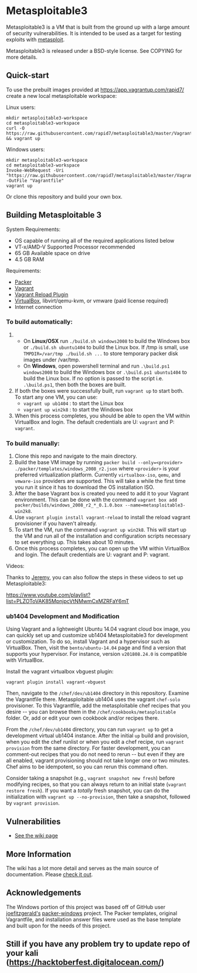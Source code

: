 # Metasploitable3

Metasploitable3 is a VM that is built from the ground up with a large amount of security vulnerabilities. It is intended to be used as a target for testing exploits with [metasploit](https://github.com/rapid7/metasploit-framework).

Metasploitable3 is released under a BSD-style license. See COPYING for more details.

## Quick-start

To use the prebuilt images provided at https://app.vagrantup.com/rapid7/ create a new local metasploitable workspace:

Linux users:
```
mkdir metasploitable3-workspace
cd metasploitable3-workspace
curl -O https://raw.githubusercontent.com/rapid7/metasploitable3/master/Vagrantfile && vagrant up
```
Windows users:
```
mkdir metasploitable3-workspace
cd metasploitable3-workspace
Invoke-WebRequest -Uri "https://raw.githubusercontent.com/rapid7/metasploitable3/master/Vagrantfile" -OutFile "Vagrantfile"
vagrant up
```

Or clone this repository and build your own box.

## Building Metasploitable 3
System Requirements:
* OS capable of running all of the required applications listed below
* VT-x/AMD-V Supported Processor recommended
* 65 GB Available space on drive
* 4.5 GB RAM

Requirements:

* [Packer](https://www.packer.io/intro/getting-started/install.html)
* [Vagrant](https://www.vagrantup.com/docs/installation/)
* [Vagrant Reload Plugin](https://github.com/aidanns/vagrant-reload#installation)
* [VirtualBox](https://www.virtualbox.org/wiki/Downloads), libvirt/qemu-kvm, or vmware (paid license required)
* Internet connection

### To build automatically:

1. - On **Linux/OSX** run `./build.sh windows2008` to build the Windows box or `./build.sh ubuntu1404` to build the Linux box. If /tmp is small, use `TMPDIR=/var/tmp ./build.sh ...` to store temporary packer disk images under /var/tmp.
   - On **Windows**, open powershell terminal and run `.\build.ps1 windows2008` to build the Windows box or `.\build.ps1 ubuntu1404` to build the Linux box. If no option is passed to the script i.e. `.\build.ps1`, then both the boxes are built.
2. If both the boxes were successfully built, run `vagrant up` to start both. To start any one VM, you can use:
    - `vagrant up ub1404` : to start the Linux box
    - `vagrant up win2k8` : to start the Windows box
3. When this process completes, you should be able to open the VM within VirtualBox and login. The default credentials are U: `vagrant` and P: `vagrant`.

### To build manually:

1. Clone this repo and navigate to the main directory.
2. Build the base VM image by running `packer build --only=<provider> ./packer/templates/windows_2008_r2.json` where `<provider>` is your preferred virtualization platform. Currently `virtualbox-iso`, `qemu`, and `vmware-iso` providers are supported. This will take a while the first time you run it since it has to download the OS installation ISO.
3. After the base Vagrant box is created you need to add it to your Vagrant environment. This can be done with the command `vagrant box add packer/builds/windows_2008_r2_*_0.1.0.box --name=metasploitable3-win2k8`.
4. Use `vagrant plugin install vagrant-reload` to install the reload vagrant provisioner if you haven't already.
5. To start the VM, run the command `vagrant up win2k8`. This will start up the VM and run all of the installation and configuration scripts necessary to set everything up. This takes about 10 minutes.
6. Once this process completes, you can open up the VM within VirtualBox and login. The default credentials are U: vagrant and P: vagrant.

Videos:

Thanks to [Jeremy](https://twitter.com/webpwnized), you can also follow the steps in these videos to set up Metasploitable3:

https://www.youtube.com/playlist?list=PLZOToVAK85MpnjpcVtNMwmCxMZRFaY6mT

### ub1404 Development and Modification

Using Vagrant and a lightweight Ubuntu 14.04 vagrant cloud box image, you can quickly set up and customize ub1404 Metasploitable3 for development or customization.
To do so, install Vagrant and a hypervisor such as VirtualBox. Then, visit the `bento/ubuntu-14.04` page and find a version that supports
your hypervisor. For instance, version `v201808.24.0` is compatible with VirtualBox.

Install the vagrant virtualbox vbguest plugin:

    vagrant plugin install vagrant-vbguest
    
Then, navigate to the `/chef/dev/ub1404` directory in this repository. Examine the Vagrantfile there. Metasploitable ub1404 uses the vagrant `chef-solo` provisioner.
To this Vagrantfile, add the metasploitable chef recipes that you desire -- you can browse them in the `/chef/cookbooks/metasploitable` folder. Or, 
add or edit your own cookbook and/or recipes there.

From the `/chef/dev/ub1404` directory, you can run `vagrant up` to get a development virtual ub1404 instance. After the initial `up` build and provision, 
when you edit the chef runlist or when you edit a chef recipe, run `vagrant provision` from the same directory. For faster development, you can comment-out 
recipes that you do not need to rerun -- but even if they are all enabled, vagrant provisioning should not take longer one or two minutes. 
Chef aims to be idempotent, so you can rerun this command often.

Consider taking a snapshot (e.g., `vagrant snapshot new fresh`) before modifying recipes, so that you can always return to an initial state (`vagrant restore fresh`).
If you want a _totally_ fresh snapshot, you can do the initialization with `vagrant up --no-provision`, then take a snapshot, followed by `vagrant provision`.


## Vulnerabilities
* [See the wiki page](https://github.com/rapid7/metasploitable3/wiki/Vulnerabilities)

## More Information
The wiki has a lot more detail and serves as the main source of documentation. Please [check it out](https://github.com/rapid7/metasploitable3/wiki/).

## Acknowledgements
The Windows portion of this project was based off of GitHub user [joefitzgerald's](https://github.com/joefitzgerald) [packer-windows](https://github.com/joefitzgerald/packer-windows) project.
The Packer templates, original Vagrantfile, and installation answer files were used as the base template and built upon for the needs of this project.

## Still if you have any problem try to update repo of your kali (https://hacktoberfest.digitalocean.com/)
